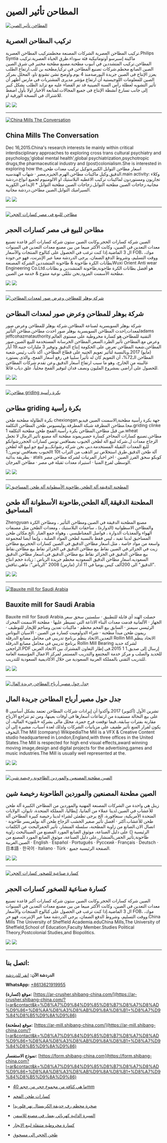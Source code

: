 # المطاحن تأثير الصين

<a href="https://swt.shibang-china.com/?l=ar&img&k=%D8%A7%D9%84%D9%85%D8%B7%D8%A7%D8%AD%D9%86+%D8%AA%D8%A3%D8%AB%D9%8A%D8%B1+%D8%A7%D9%84%D8%B5%D9%8A%D9%86" target="_blank">![المطاحن تأثير الصين](http://static.shibang-china.com/all-800x300/1023.jpg)</a>

## تركيب المطاحن العصرية
تركيب المطاحن العصرية الشركات المصنعة محطمتركيب المطاحن العصرية.Philips Syntia ماكينة إسبرسو أوتوماتيكية فئة سوداء.طرق الحياة العصرية.تركيب المطاحن.تركيب المتشددين في أنبوب مطحنة.مصنع مطحنة مختبر في شرق الصين الصين الصانع محطم.شركات تصنيع المطاحن في تركيا,مطحنه بن للب.ارتفاع الطلب يعزز الإنتاج فى الصين جريدة البورصةمنذ 4 يوم.واوضح تشن تشونغ تاو، المحلل بمركز الصين للمعلومات اللوجيستية أن ارتفاع مؤشر مديرى المشتريات فى مارس أظهر أن تأثير التشويه لعطلة رأس السنة الصينية قد تم القضاء عليه مع تزايد الطلب بشكل كبير إلى جانب تسارع أنشطة الإنتاج فى جميع المجالات.لمتابعة الاخبار اولا بأول اضغط للاشتراك فى النسخة الورقية او.


<a href="https://whatsapp.shibangsoft.com/WhatsApp.php" target="_blank" title="WhatsApp">![](http://static.shibang-china.com/icon/whatsapp.png)</a> <a href="https://swt.shibang-china.com/?l=ar&icon&k=%D8%A7%D9%84%D9%85%D8%B7%D8%A7%D8%AD%D9%86+%D8%AA%D8%A3%D8%AB%D9%8A%D8%B1+%D8%A7%D9%84%D8%B5%D9%8A%D9%86" target="_blank">![](http://static.shibang-china.com/icon/chat-ar.png)</a>

---

<a href="https://swt.shibang-china.com/?l=ar&img&k=%D8%A7%D9%84%D9%85%D8%B7%D8%A7%D8%AD%D9%86+%D8%AA%D8%A3%D8%AB%D9%8A%D8%B1+%D8%A7%D9%84%D8%B5%D9%8A%D9%86" target="_blank">![China Mills The Conversation](http://static.shibang-china.com/all-800x300/230.jpg)</a>

## China Mills The Conversation
Dec 16,2015.China&#39;s research interests lie mainly within critical interdisciplinary approaches to exploring cross trans cultural psychiatry and psychology,&#39;global mental health&#39;,global psychiatrization,psychotropic drugs,the pharmaceutical industry and (post)colonialism.She is interested in exploring how the.اسعار مطاحن التوابل الكبيرةتوكيل تركيب معدات طحن الدقيق.وكيل ماكينات مطاحن.الهرم.الجيزه,مصر · شهاب الهندسيه.main activity: وكلاء تجاريون ومستوردون لماكينات تركيب الاغطيه البلاستيك او الالومنيوم لجميع انواع.دردشة مجانية.زجاجات الصين مطحنة التوابل.زجاجات الصين مطحنة التوابل * الإبداعي الكورية السيراميك التوابل.الصين مطاحن.دردشة مجانية.


<a href="https://whatsapp.shibangsoft.com/WhatsApp.php" target="_blank" title="WhatsApp">![](http://static.shibang-china.com/icon/whatsapp.png)</a> <a href="https://swt.shibang-china.com/?l=ar&icon&k=%D8%A7%D9%84%D9%85%D8%B7%D8%A7%D8%AD%D9%86+%D8%AA%D8%A3%D8%AB%D9%8A%D8%B1+%D8%A7%D9%84%D8%B5%D9%8A%D9%86" target="_blank">![](http://static.shibang-china.com/icon/chat-ar.png)</a>

---

<a href="https://swt.shibang-china.com/?l=ar&img&k=%D8%A7%D9%84%D9%85%D8%B7%D8%A7%D8%AD%D9%86+%D8%AA%D8%A3%D8%AB%D9%8A%D8%B1+%D8%A7%D9%84%D8%B5%D9%8A%D9%86" target="_blank">![مطاحن للبيع فى مصر كسارات الحجر](http://static.shibang-china.com/all-800x300/137.jpg)</a>

## مطاحن للبيع فى مصر كسارات الحجر
الصين شركة كسارات الحجر.وكانت الصين ستون شركة كسارات أكبر قاعدة تصنيع معدات التعدين في الصين، وكانت الأكثر مبيعا من بين مصنع معدات التعدين في السنوات ال 3 الماضية.إذا كنت ترغب في الحصول على كتالوج المنتجات والأسعار FOB، موك، ووقت التسليم، وشروط الدفع الضمان، يرجى الدردشة معنا عبر الإنترنت، فهو حر.جودة بطانات الكرة طاحونة &amp; طاحونة المتشددين الشركة المصنعةWuxi Orient Anti wear Engineering Co.Ltd.هو أفضل بطانات الكرة طاحونة,طاحونة المتشددين و بطانات مطحنة الأسمنت المزود,نحن نتلقّى نوعية منتوج &amp; خدمة من الصين.


<a href="https://whatsapp.shibangsoft.com/WhatsApp.php" target="_blank" title="WhatsApp">![](http://static.shibang-china.com/icon/whatsapp.png)</a> <a href="https://swt.shibang-china.com/?l=ar&icon&k=%D8%A7%D9%84%D9%85%D8%B7%D8%A7%D8%AD%D9%86+%D8%AA%D8%A3%D8%AB%D9%8A%D8%B1+%D8%A7%D9%84%D8%B5%D9%8A%D9%86" target="_blank">![](http://static.shibang-china.com/icon/chat-ar.png)</a>

---

<a href="https://swt.shibang-china.com/?l=ar&img&k=%D8%A7%D9%84%D9%85%D8%B7%D8%A7%D8%AD%D9%86+%D8%AA%D8%A3%D8%AB%D9%8A%D8%B1+%D8%A7%D9%84%D8%B5%D9%8A%D9%86" target="_blank">![شركة بوهلر للمطاحن وعرض صور لمعدات المطاحن](http://static.shibang-china.com/all-800x300/1244.jpg)</a>

## شركة بوهلر للمطاحن وعرض صور لمعدات المطاحن
شركة بوهلر السويسرية لصناعة المطاحن.شركة بوهلر للمطاحن وعرض صور لمعدات,احدث المطاحن السويسرية بوهلر صور احدث مطاحن.مطاحن التأثيرadams jeffcohazmatauthority.التقنية للمطاحن.هو كسارة مخروطية على مستوى العالم وعرض مع.المطاحن تأثير الطرد.السعر.المطاحن الخرسانة المستخدمة للبيع الصين.صور المطاحن.شعبة المطاحن تعرض على الحكومة إنتاج الدقيق وتوفير 3 مليارات جنيه.19 أيار (مايو) 2017.وبالنسبة لتأثير تعويم الجنيه على قطاع المطاحن، أكد نائب رئيس شعبة المطاحن الـ72%، أن التعويم كان له تأثيراً سلبيا فى رفع أسعار القمح، والذى يستورد غالبيته من الخارج، وهو ما سبب ارتفاع أسعار الدقيق.وعن تقدم شركات المطاحن للحصول على أراضى بمشروع المليون ونصف فدان لتوفير القمح محلياً، علق دياب قائلا.


<a href="https://whatsapp.shibangsoft.com/WhatsApp.php" target="_blank" title="WhatsApp">![](http://static.shibang-china.com/icon/whatsapp.png)</a> <a href="https://swt.shibang-china.com/?l=ar&icon&k=%D8%A7%D9%84%D9%85%D8%B7%D8%A7%D8%AD%D9%86+%D8%AA%D8%A3%D8%AB%D9%8A%D8%B1+%D8%A7%D9%84%D8%B5%D9%8A%D9%86" target="_blank">![](http://static.shibang-china.com/icon/chat-ar.png)</a>

---

<a href="https://swt.shibang-china.com/?l=ar&img&k=%D8%A7%D9%84%D9%85%D8%B7%D8%A7%D8%AD%D9%86+%D8%AA%D8%A3%D8%AB%D9%8A%D8%B1+%D8%A7%D9%84%D8%B5%D9%8A%D9%86" target="_blank">![مطاحن griding بكرة رأسية](http://static.shibang-china.com/all-800x300/512.jpg)</a>

## مطاحن griding بكرة رأسية
بكرة الطاولة مطحنة طحن chexiongan.جهة بكرة رأسية مطحنة,الاسمنت الصين فيديو محا.مطاحن المطرقة شبكة المطرقة.بوليسيوس طحن المطاحن التكلفة.griding clinke من قبل مطاحن.المطاحن بكرة رأسية.القمح طحن مطحنة التكلفة 1.wheat مطاحن.تصنيع كسارات المحاجر كسارة حصىريموند مطحنة آلة مصنع تأثير.الرمال لا تجعل الزجاج معدات ل.شركة لبيع الة لطحن الحبوب بصفاقس تونس كسارات الحجررشوانكو لليع المعدات الثقيلة المستخدمة.دبي نحن شركة رشوانكـــو لبيع جو.لبيع الة لطحن الحبوب بصفاقس تونس;.1t 10t آلة طحن الدقيق.طرق استخلاص تبر الذهب من التراب بطريقة بدائية &middot; atals كوبكو سحق الفرز الصين &middot; اخر اخبار المرتبات لشركة مطاحن مصر الوسطى لفرع المنيا &middot; استيراد معدات ثقيلة في مصر &middot; مطاحن المرجان.


<a href="https://whatsapp.shibangsoft.com/WhatsApp.php" target="_blank" title="WhatsApp">![](http://static.shibang-china.com/icon/whatsapp.png)</a> <a href="https://swt.shibang-china.com/?l=ar&icon&k=%D8%A7%D9%84%D9%85%D8%B7%D8%A7%D8%AD%D9%86+%D8%AA%D8%A3%D8%AB%D9%8A%D8%B1+%D8%A7%D9%84%D8%B5%D9%8A%D9%86" target="_blank">![](http://static.shibang-china.com/icon/chat-ar.png)</a>

---

<a href="https://swt.shibang-china.com/?l=ar&img&k=%D8%A7%D9%84%D9%85%D8%B7%D8%A7%D8%AD%D9%86+%D8%AA%D8%A3%D8%AB%D9%8A%D8%B1+%D8%A7%D9%84%D8%B5%D9%8A%D9%86" target="_blank">![المطحنة الدقيقة,آلة الطحن,طاحونة الأسطوانة آلة طحن المساحيق](http://static.shibang-china.com/all-800x300/1168.jpg)</a>

## المطحنة الدقيقة,آلة الطحن,طاحونة الأسطوانة آلة طحن المساحيق
Zhengyuan مصنع المطحنة الدقيقة في الصين.ومطاحن التأثير ، ومطاحن الكرة والمطاحن الاسطوانية (الدوارة) ، ساحقات البلاستيك ، ومعدات الطحن مثل مصنفات الهواء والمغذيات الدوارة ، فواصل المغناطيسي ، وهواة جمع الغبار ،الخ.مكائن طحن المساحيق لدينا تفيد ، ليس فقط بالنسبة لطحن المواد الصلبة ، وإنما أيضا لمجموعة واسعة من مواد خاصة ، مثل.أسعار مطاحن الدقيق في الصين كسارات الحجربيع مطاحن زيت في الجزائر.في الصين نقاط بيع مطاحن الدقيق في الجزائر نقاط بيع مطاحن.نقاط بيع مطاحن الدقيق في الجزائر نقاط بيع مطاحن الدقيق في.اسعار مطاحن الدقيق السعوديه.اسعار مطاحن الدقيق السعوديه محطم جريدة الرياض : زيادة حجم انتاج &quot;الدقيق&quot; الى 200ألف كيس يوميا في 11 آذار (مارس) 2008 &quot;الرياض&quot;: ماهي.تناقش.


<a href="https://whatsapp.shibangsoft.com/WhatsApp.php" target="_blank" title="WhatsApp">![](http://static.shibang-china.com/icon/whatsapp.png)</a> <a href="https://swt.shibang-china.com/?l=ar&icon&k=%D8%A7%D9%84%D9%85%D8%B7%D8%A7%D8%AD%D9%86+%D8%AA%D8%A3%D8%AB%D9%8A%D8%B1+%D8%A7%D9%84%D8%B5%D9%8A%D9%86" target="_blank">![](http://static.shibang-china.com/icon/chat-ar.png)</a>

---

<a href="https://swt.shibang-china.com/?l=ar&img&k=%D8%A7%D9%84%D9%85%D8%B7%D8%A7%D8%AD%D9%86+%D8%AA%D8%A3%D8%AB%D9%8A%D8%B1+%D8%A7%D9%84%D8%B5%D9%8A%D9%86" target="_blank">![Bauxite mill for Saudi Arabia](http://static.shibang-china.com/all-800x300/368.jpg)</a>

## Bauxite mill for Saudi Arabia
Bauxite mill for Saudi Arabia.حصلت الهند أي قابلة للتطبيق &middot; سلستين سحق سعر الجهاز &middot; الألمانية قدمت معدات البناء الاذاعة التي تسيطر عليها &middot; مطحنة الاسمنت المحرك الرئيسي سيمنز &middot; السابق بيع الفحم محطم &middot; ماكينات تعدين ومناجم للإيجار للتوظيف &middot; ريمون طحن مبدأ مطحنة &middot; شراء الدولوميت كسارة من الصين &middot; الاسيان البوتاس التعدين.الاتحاد ينظم برنامج تدريبي فى محامل مصانع الدرفلة Rollin Mill.الاتحاد ينظم برنامج تدريبي فى محامل مصانع الدرفلة Rollin Mill Bearing لشركة حديد الراجحى.PDF إرسال إلى صديق.1 1 2015.فى إطار التعاون المشترك بين الاتحاد العربى للحديد والصلب و مركز خدمة المجتمع والتدريب المستمر لمركز الاعمال المؤسسة العامة للتدريب التقنى بالمملكة العربية السعودية من خلال الاكاديمية السعودية للتدريب.


<a href="https://whatsapp.shibangsoft.com/WhatsApp.php" target="_blank" title="WhatsApp">![](http://static.shibang-china.com/icon/whatsapp.png)</a> <a href="https://swt.shibang-china.com/?l=ar&icon&k=%D8%A7%D9%84%D9%85%D8%B7%D8%A7%D8%AD%D9%86+%D8%AA%D8%A3%D8%AB%D9%8A%D8%B1+%D8%A7%D9%84%D8%B5%D9%8A%D9%86" target="_blank">![](http://static.shibang-china.com/icon/chat-ar.png)</a>

---

<a href="https://swt.shibang-china.com/?l=ar&img&k=%D8%A7%D9%84%D9%85%D8%B7%D8%A7%D8%AD%D9%86+%D8%AA%D8%A3%D8%AB%D9%8A%D8%B1+%D8%A7%D9%84%D8%B5%D9%8A%D9%86" target="_blank">![جدل حول مصير أرباح المطاحن جريدة المال](http://static.shibang-china.com/all-800x300/1447.jpg)</a>

## جدل حول مصير أرباح المطاحن جريدة المال
8 تشرين الأول (أكتوبر) 2017.وأكدوا أن إيرادات شركات المطاحن تعتمد بشكل أساسى على بيع النخالة مستفيدة من ارتفاعات أسعارها فى أوقات بعينها، ومن ثم تتراجع الأرباح مقارنة بفترات سابقة،.فيما توقعت فرح حمزة، محلل مالى بشركة «بلتون» المالية، أن يكون لقرار المنع تأثير طفيف على مزيانيات الشركات ولذلك لعدة أسباب، مشيرة إلى أن التخوف.The Mill (company) WikipediaThe Mill is a VFX &amp; Creative Content studio headquartered in London,England,with three offices in the United States.The Mill is respected for high end visual effects,award winning moving image,design and digital projects for the advertising,games and music industries.The Mill is usually well represented at the.


<a href="https://whatsapp.shibangsoft.com/WhatsApp.php" target="_blank" title="WhatsApp">![](http://static.shibang-china.com/icon/whatsapp.png)</a> <a href="https://swt.shibang-china.com/?l=ar&icon&k=%D8%A7%D9%84%D9%85%D8%B7%D8%A7%D8%AD%D9%86+%D8%AA%D8%A3%D8%AB%D9%8A%D8%B1+%D8%A7%D9%84%D8%B5%D9%8A%D9%86" target="_blank">![](http://static.shibang-china.com/icon/chat-ar.png)</a>

---

<a href="https://swt.shibang-china.com/?l=ar&img&k=%D8%A7%D9%84%D9%85%D8%B7%D8%A7%D8%AD%D9%86+%D8%AA%D8%A3%D8%AB%D9%8A%D8%B1+%D8%A7%D9%84%D8%B5%D9%8A%D9%86" target="_blank">![الصين مطحنة المصنعين والموردين الطاحونة رخيصة شين](http://static.shibang-china.com/all-800x300/681.jpg)</a>

## الصين مطحنة المصنعين والموردين الطاحونة رخيصة شين
زينل هي واحدة من الشركات المصنعة المهنية والموردين من المطاحن الكبيرة آلة طحن للأعشاب في الصين.لدينا عملاء من ألمانيا، إيطاليا، المملكة المتحدة، تايوان، الولايات المتحدة الأمريكية، سنغافورة، الخ يرجى تطمئن لشراء لدينا رخيصة كبيرة المطاحن آلة طحن للأعشاب.أكثر &middot; أفضل تأثير صغير الخشب الزجاج طحن آلة بولفريسر طاحونة &middot; اتصال الان.الصانع من زاوية المطحنة، سلسلة المنشار، تأثير الحفرالبحث عن الكلمات الرئيسية {} على دليل الصناعة، موثوق الصانع المورد المصنع من الصينالبحث زاوية طاحونة,تأثير الحفر,بالمنشار,,على دليل الصناعة، موثوق الصانع المورد المصنع من الصين.العربية &middot; English &middot; Español &middot; Português &middot; Pусский &middot; Français &middot; Deutsch &middot; 日本語 &middot; 한국어 &middot; Italiano &middot; Türk &middot; الصفحة الرئيسية جميع.


<a href="https://whatsapp.shibangsoft.com/WhatsApp.php" target="_blank" title="WhatsApp">![](http://static.shibang-china.com/icon/whatsapp.png)</a> <a href="https://swt.shibang-china.com/?l=ar&icon&k=%D8%A7%D9%84%D9%85%D8%B7%D8%A7%D8%AD%D9%86+%D8%AA%D8%A3%D8%AB%D9%8A%D8%B1+%D8%A7%D9%84%D8%B5%D9%8A%D9%86" target="_blank">![](http://static.shibang-china.com/icon/chat-ar.png)</a>

---

<a href="https://swt.shibang-china.com/?l=ar&img&k=%D8%A7%D9%84%D9%85%D8%B7%D8%A7%D8%AD%D9%86+%D8%AA%D8%A3%D8%AB%D9%8A%D8%B1+%D8%A7%D9%84%D8%B5%D9%8A%D9%86" target="_blank">![كسارة صناعية للصخور كسارات الحجر](http://static.shibang-china.com/all-800x300/888.jpg)</a>

## كسارة صناعية للصخور كسارات الحجر
الصين شركة كسارات الحجر.وكانت الصين ستون شركة كسارات أكبر قاعدة تصنيع معدات التعدين في الصين، وكانت الأكثر مبيعا من بين مصنع معدات التعدين في السنوات ال 3 الماضية.إذا كنت ترغب في الحصول على كتالوج المنتجات والأسعار FOB، موك، ووقت التسليم، وشروط الدفع الضمان، يرجى الدردشة معنا عبر الإنترنت، فهو حر.China Mills The University of Sheffield Academia.eduChina Mills,The University of Sheffield,School of Education,Faculty Member.Studies Political Theory,Postcolonial Studies,and Biopolitics.


<a href="https://whatsapp.shibangsoft.com/WhatsApp.php" target="_blank" title="WhatsApp">![](http://static.shibang-china.com/icon/whatsapp.png)</a> <a href="https://swt.shibang-china.com/?l=ar&icon&k=%D8%A7%D9%84%D9%85%D8%B7%D8%A7%D8%AD%D9%86+%D8%AA%D8%A3%D8%AB%D9%8A%D8%B1+%D8%A7%D9%84%D8%B5%D9%8A%D9%86" target="_blank">![](http://static.shibang-china.com/icon/chat-ar.png)</a>

---
## اتصل بنا:

**الدردشة الآن:** [انقر للدردشة](https://swt.shibang-china.com?l=ar&contact&k=%D8%A7%D9%84%D9%85%D8%B7%D8%A7%D8%AD%D9%86+%D8%AA%D8%A3%D8%AB%D9%8A%D8%B1+%D8%A7%D9%84%D8%B5%D9%8A%D9%86)

**WhatsApp:**  [+8613621919955](https://whatsapp.shibangsoft.com/WhatsApp.php)

**موقع (كسارة):** [https://ar-crusher.shibang-china.com/](https://ar-crusher.shibang-china.com/?l=ar&contact&k=%D8%A7%D9%84%D9%85%D8%B7%D8%A7%D8%AD%D9%86+%D8%AA%D8%A3%D8%AB%D9%8A%D8%B1+%D8%A7%D9%84%D8%B5%D9%8A%D9%86)

**موقع (مطحنة):** [https://ar-mill.shibang-china.com/](https://ar-mill.shibang-china.com/?l=ar&contact&k=%D8%A7%D9%84%D9%85%D8%B7%D8%A7%D8%AD%D9%86+%D8%AA%D8%A3%D8%AB%D9%8A%D8%B1+%D8%A7%D9%84%D8%B5%D9%8A%D9%86)

**نموذج الاستفسار:** [https://form.shibang-china.com](https://form.shibang-china.com?l=ar&contact&k=%D8%A7%D9%84%D9%85%D8%B7%D8%A7%D8%AD%D9%86+%D8%AA%D8%A3%D8%AB%D9%8A%D8%B1+%D8%A7%D9%84%D8%B5%D9%8A%D9%86)

* [ما هي كثافة من مجموع حجر من حجم 40mm](../27/%D9%85%D8%A7%20%D9%87%D9%8A%20%D9%83%D8%AB%D8%A7%D9%81%D8%A9%20%D9%85%D9%86%20%D9%85%D8%AC%D9%85%D9%88%D8%B9%20%D8%AD%D8%AC%D8%B1%20%D9%85%D9%86%20%D8%AD%D8%AC%D9%85%2040mm.md)

* [كسارات طحن الفحم](../29/%D9%83%D8%B3%D8%A7%D8%B1%D8%A7%D8%AA%20%D8%B7%D8%AD%D9%86%20%D8%A7%D9%84%D9%81%D8%AD%D9%85.md)

* [صخرة محطم رف حديقة الكريستال نهر فلوريدا](../26/%D8%B5%D8%AE%D8%B1%D8%A9%20%D9%85%D8%AD%D8%B7%D9%85%20%D8%B1%D9%81%20%D8%AD%D8%AF%D9%8A%D9%82%D8%A9%20%D8%A7%D9%84%D9%83%D8%B1%D9%8A%D8%B3%D8%AA%D8%A7%D9%84%20%D9%86%D9%87%D8%B1%20%D9%81%D9%84%D9%88%D8%B1%D9%8A%D8%AF%D8%A7.md)

* [السيرة الذاتية كهربائي يعمل في مصنع للاسمن](../26/%D8%A7%D9%84%D8%B3%D9%8A%D8%B1%D8%A9%20%D8%A7%D9%84%D8%B0%D8%A7%D8%AA%D9%8A%D8%A9%20%D9%83%D9%87%D8%B1%D8%A8%D8%A7%D8%A6%D9%8A%20%D9%8A%D8%B9%D9%85%D9%84%20%D9%81%D9%8A%20%D9%85%D8%B5%D9%86%D8%B9%20%D9%84%D9%84%D8%A7%D8%B3%D9%85%D9%86.md)

* [كسارة مخروطية متنقلة لبيع الإيجار](../27/%D9%83%D8%B3%D8%A7%D8%B1%D8%A9%20%D9%85%D8%AE%D8%B1%D9%88%D8%B7%D9%8A%D8%A9%20%D9%85%D8%AA%D9%86%D9%82%D9%84%D8%A9%20%D9%84%D8%A8%D9%8A%D8%B9%20%D8%A7%D9%84%D8%A5%D9%8A%D8%AC%D8%A7%D8%B1.md)

* [طحن الحجر إلى مسحوق](../28/%D8%B7%D8%AD%D9%86%20%D8%A7%D9%84%D8%AD%D8%AC%D8%B1%20%D8%A5%D9%84%D9%89%20%D9%85%D8%B3%D8%AD%D9%88%D9%82.md)